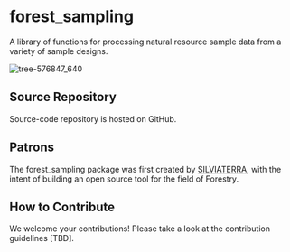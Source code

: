 # forest_sampling
A library of functions for processing natural resource sample data from a variety of sample designs.

![tree-576847_640](https://user-images.githubusercontent.com/28522393/27563071-6a39faa8-5a84-11e7-929a-1c50927c5af3.png)

## Source Repository
Source-code repository is hosted on GitHub.

## Patrons
The forest_sampling package was first created by [SILVIATERRA](https://silviaterra.com/bark/index.html), with the intent of building an open source tool for the field of Forestry.

## How to Contribute
We welcome your contributions! Please take a look at the contribution guidelines [TBD].
